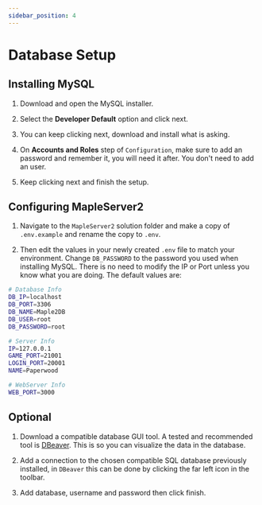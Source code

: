 ```yaml
---
sidebar_position: 4
---
```


# Database Setup

## Installing MySQL

1. Download and open the MySQL installer.

2. Select the **Developer Default** option and click next.

3. You can keep clicking next, download and install what is asking.

4. On **Accounts and Roles** step of `Configuration`, make sure to add an password and remember it, you will need it after. You don't need to add an user.

5. Keep clicking next and finish the setup.

## Configuring MapleServer2

1. Navigate to the `MapleServer2` solution folder and make a copy of `.env.example` and rename the copy to `.env`.

2. Then edit the values in your newly created `.env` file to match your environment. Change `DB_PASSWORD` to the password you used when installing MySQL. There is no need to modify the IP or Port unless you know what you are doing. The default values are:

```sh
# Database Info
DB_IP=localhost
DB_PORT=3306
DB_NAME=Maple2DB
DB_USER=root
DB_PASSWORD=root

# Server Info
IP=127.0.0.1
GAME_PORT=21001
LOGIN_PORT=20001
NAME=Paperwood

# WebServer Info
WEB_PORT=3000
```

## Optional

1. Download a compatible database GUI tool. A tested and recommended tool is [DBeaver](https://dbeaver.io/download/). This is so you can visualize the data in the database.

2. Add a connection to the chosen compatible SQL database previously installed, in `DBeaver` this can be done by clicking the far left icon in the toolbar.

3. Add database, username and password then click finish.
